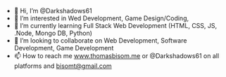 - 👋 Hi, I’m @Darkshadows61
- 👀 I’m interested in Wed Development, Game Design/Coding, 
- 🌱 I’m currently learning Full Stack Web Development (HTML, CSS, JS, .Node, Mongo DB, Python)
- 💞️ I’m looking to collaborate on Web Development, Software Development, Game Development
- 📫 How to reach me www.thomasbisom.me or @Darkshadows61 on all platforms and bisomt@gmail.com

<!---
Darkshadows61/Darkshadows61 is a ✨ special ✨ repository because its `README.md` (this file) appears on your GitHub profile.
You can click the Preview link to take a look at your changes.
--->
